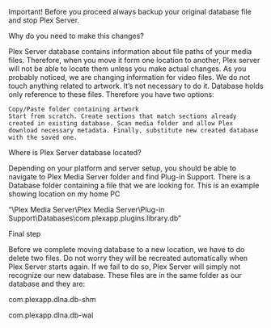 Important! Before you proceed always backup your original database file and stop Plex Server.

Why do you need to make this changes?

Plex Server database contains information about file paths of your media files. Therefore, when you move it form one location to another, Plex server will not be able to locate them unless you make actual changes. As you probably noticed, we are changing information for video files. We do not touch anything related to artwork. It’s not necessary to do it. Database holds only reference to these files. Therefore you have two options:

    Copy/Paste folder containing artwork
    Start from scratch. Create sections that match sections already created in existing database. Scan media folder and allow Plex download necessary metadata. Finally, substitute new created database with the saved one.

Where is Plex Server database located?

Depending on your platform and server setup, you should be able to navigate to Plex Media Server folder and find Plug-in Support. There is a Database folder containing a file that we are looking for. This is an example showing location on my home PC

“\Plex Media Server\Plex Media Server\Plug-in Support\Databases\com.plexapp.plugins.library.db”

Final step

Before we complete moving database to a new location, we have to do delete two files. Do not worry they will be recreated automatically when Plex Server starts again. If we fail to do so, Plex Server will simply not recognize our new database. These files are in the same folder as our database and they are:

com.plexapp.dlna.db-shm

com.plexapp.dlna.db-wal
